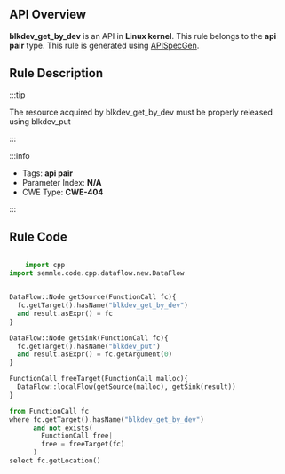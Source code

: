 ---
---


## API Overview
**blkdev_get_by_dev** is an API in **Linux kernel**. This rule belongs to the **api pair** type. This rule is generated using [APISpecGen](../../tools/APISpecGen).
## Rule Description

:::tip

The resource acquired by blkdev_get_by_dev must be properly released using blkdev_put

:::

:::info

- Tags: **api pair**
- Parameter Index: **N/A**
- CWE Type: **CWE-404**

:::

## Rule Code
```python

    import cpp
import semmle.code.cpp.dataflow.new.DataFlow


DataFlow::Node getSource(FunctionCall fc){
  fc.getTarget().hasName("blkdev_get_by_dev")
  and result.asExpr() = fc
}

DataFlow::Node getSink(FunctionCall fc){
  fc.getTarget().hasName("blkdev_put")
  and result.asExpr() = fc.getArgument(0)
}

FunctionCall freeTarget(FunctionCall malloc){
  DataFlow::localFlow(getSource(malloc), getSink(result))
}

from FunctionCall fc
where fc.getTarget().hasName("blkdev_get_by_dev")
      and not exists(
        FunctionCall free| 
        free = freeTarget(fc)
      )
select fc.getLocation()

    
```